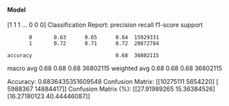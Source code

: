 #### Model
[1 1 1 ... 0 0 0]
Classification Report:
              precision    recall  f1-score   support

           0       0.63      0.65      0.64  15929331
           1       0.72      0.71      0.72  20872784

    accuracy                           0.68  36802115
   macro avg       0.68      0.68      0.68  36802115
weighted avg       0.68      0.68      0.68  36802115

Accuracy: 0.6836435351609548
Confusion Matrix:
[[10275111  5654220]
 [ 5988367 14884417]]
Confusion Matrix (%):
[[27.91989265 15.36384526]
 [16.27180123 40.44446087]]
